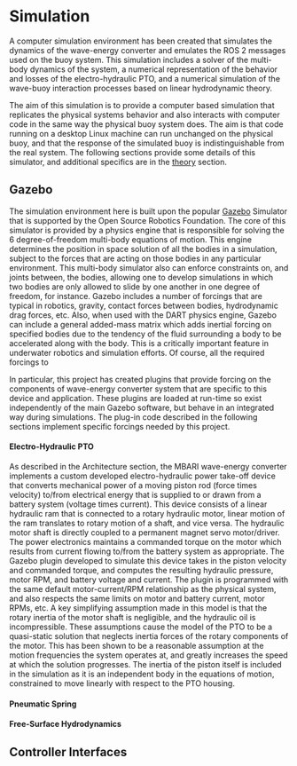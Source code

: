 # Simulation
A computer simulation environment has been created that simulates the dynamics of the wave-energy converter and emulates the ROS 2 messages used on the buoy system.  This simulation includes a solver of the multi-body dynamics of the system, a numerical representation of the behavior and losses of the electro-hydraulic PTO, and a numerical simulation of the wave-buoy interaction processes based on linear hydrodynamic theory.

The aim of this simulation is to provide a computer based simulation that replicates the physical systems behavior and also interacts with computer code in the same way the physical buoy system does.  The aim is that code running on a desktop Linux machine can run unchanged on the physical buoy, and that the response of the simulated buoy is indistinguishable from the real system.  The following sections provide some details of this simulator, and additional specifics are in the  [theory](theory.md)  section.

## Gazebo
The simulation environment here is built upon the popular [Gazebo](https://gazebosim.org/docs/garden) Simulator that is supported by the Open Source Robotics Foundation.  The core of this simulator is provided by a physics engine that is responsible for solving the 6 degree-of-freedom multi-body equations of motion.  This engine determines the position in space solution of all the bodies in a simulation, subject to the forces that are acting on those bodies in any particular environment.  This multi-body simulator also can enforce constraints on, and joints between, the bodies, allowing one to develop simulations in which two bodies are only allowed to slide by one another in one degree of freedom, for instance.  Gazebo includes a number of forcings that are typical in robotics, gravity, contact forces between bodies, hydrodynamic drag forces, etc.  Also, when used with the DART physics engine, Gazebo can include a general added-mass matrix which adds inertial forcing on specified bodies due to the tendency of the fluid surrounding a body to be accelerated along with the body.  This is a critically important feature in underwater robotics and simulation efforts.  Of course, all the required forcings to

In particular, this project has created plugins that provide forcing on the components of wave-energy converter system that are specific to this device and application.  These plugins are loaded at run-time so exist independently of the main Gazebo software, but behave in an integrated way during simulations.  The plug-in code described in the following sections implement specific forcings needed by this project.

#### Electro-Hydraulic PTO
As described in the Architecture section, the MBARI wave-energy converter implements a custom developed electro-hydraulic power take-off device that converts mechanical power of a moving piston rod (force times velocity) to/from electrical energy that is supplied to or drawn from a battery system (voltage times current).  This device consists of a linear hydraulic ram that is connected to a rotary hydraulic motor, linear motion of the ram translates to rotary motion of a shaft, and vice versa.  The hydraulic motor shaft is directly coupled to a permanent magnet servo motor/driver.  The power electronics maintains a commanded torque on the motor which results from current flowing to/from the battery system as appropriate.  The Gazebo plugin developed to simulate this device takes in the piston velocity and commanded torque, and computes the resulting hydraulic pressure, motor RPM, and battery voltage and current.  The plugin is programmed with the same default motor-current/RPM relationship as the physical system, and also respects the same limits on motor and battery current, motor RPMs, etc.  A key simplifying assumption made in this model is that the rotary inertia of the motor shaft is negligible, and the hydraulic oil is incompressible.  These assumptions cause the model of the PTO to be a quasi-static solution that neglects inertia forces of the rotary components of the motor.  This has been shown to be a reasonable assumption at the motion frequencies the system operates at, and greatly increases the speed at which the solution progresses.  The inertia of the piston itself is included in the simulation as it is an independent body in the equations of motion, constrained to move linearly with respect to the PTO housing.

#### Pneumatic Spring

#### Free-Surface Hydrodynamics


## Controller Interfaces

